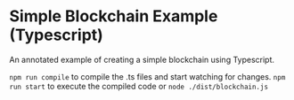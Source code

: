 # Simple Blockchain Example (Typescript)

An annotated example of creating a simple blockchain using Typescript.

`npm run compile` to compile the .ts files and start watching for changes.
`npm run start` to execute the compiled code or `node ./dist/blockchain.js`